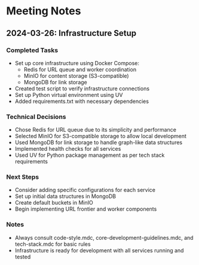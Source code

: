 # Meeting Notes

## 2024-03-26: Infrastructure Setup

### Completed Tasks
- Set up core infrastructure using Docker Compose:
  - Redis for URL queue and worker coordination
  - MinIO for content storage (S3-compatible)
  - MongoDB for link storage
- Created test script to verify infrastructure connections
- Set up Python virtual environment using UV
- Added requirements.txt with necessary dependencies

### Technical Decisions
- Chose Redis for URL queue due to its simplicity and performance
- Selected MinIO for S3-compatible storage to allow local development
- Used MongoDB for link storage to handle graph-like data structures
- Implemented health checks for all services
- Used UV for Python package management as per tech stack requirements

### Next Steps
- Consider adding specific configurations for each service
- Set up initial data structures in MongoDB
- Create default buckets in MinIO
- Begin implementing URL frontier and worker components

### Notes
- Always consult code-style.mdc, core-development-guidelines.mdc, and tech-stack.mdc for basic rules
- Infrastructure is ready for development with all services running and tested
